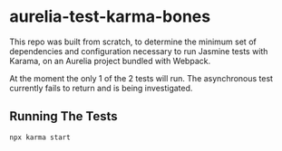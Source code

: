 # aurelia-test-karma-bones

This repo was built from scratch, to determine the minimum set of dependencies and configuration
necessary to run Jasmine tests with Karama, on an Aurelia project bundled with Webpack.

At the moment the only 1 of the 2 tests will run.
The asynchronous test currently fails to return and is being investigated.

## Running The Tests

	npx karma start



